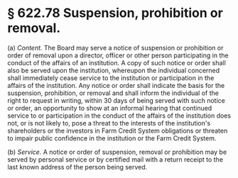 # § 622.78   Suspension, prohibition or removal.

(a) *Content.* The Board may serve a notice of suspension or prohibition or order of removal upon a director, officer or other person participating in the conduct of the affairs of an institution. A copy of such notice or order shall also be served upon the institution, whereupon the individual concerned shall immediately cease service to the institution or participation in the affairs of the institution. Any notice or order shall indicate the basis for the suspension, prohibition, or removal and shall inform the individual of the right to request in writing, within 30 days of being served with such notice or order, an opportunity to show at an informal hearing that continued service to or participation in the conduct of the affairs of the institution does not, or is not likely to, pose a threat to the interests of the institution's shareholders or the investors in Farm Credit System obligations or threaten to impair public confidence in the institution or the Farm Credit System. 


(b) *Service.* A notice or order of suspension, removal or prohibition may be served by personal service or by certified mail with a return receipt to the last known address of the person being served. 




